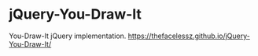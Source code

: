 # jQuery-You-Draw-It
You-Draw-It jQuery implementation.
https://thefacelessz.github.io/jQuery-You-Draw-It/
